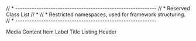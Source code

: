// * ------------------------------------------------------------
// * Reserved Class List
// *
// * Restricted namespaces, used for framework structuring.
// * ------------------------------------------------------------

Media
Content
Item
Label
Title
Listing
Header
